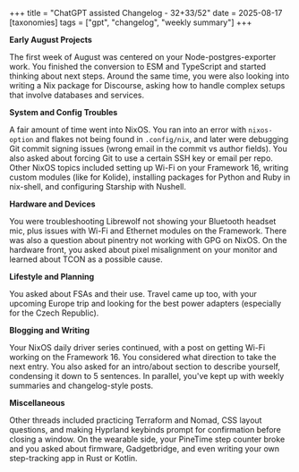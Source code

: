 +++
title = "ChatGPT assisted Changelog - 32+33/52"
date = 2025-08-17
[taxonomies]
tags = ["gpt", "changelog", "weekly summary"]
+++

**Early August Projects**

The first week of August was centered on your Node-postgres-exporter work.
You finished the conversion to ESM and TypeScript and started thinking about
next steps. Around the same time, you were also looking into writing a Nix
package for Discourse, asking how to handle complex setups that involve
databases and services.

**System and Config Troubles**

A fair amount of time went into NixOS. You ran into an error with
`nixos-option` and flakes not being found in `.config/nix`, and later were
debugging Git commit signing issues (wrong email in the commit vs author
fields). You also asked about forcing Git to use a certain SSH key or email
per repo. Other NixOS topics included setting up Wi-Fi on your Framework 16,
writing custom modules (like for Kolide), installing packages for Python and
Ruby in nix-shell, and configuring Starship with Nushell.

**Hardware and Devices**

You were troubleshooting Librewolf not showing your Bluetooth headset mic,
plus issues with Wi-Fi and Ethernet modules on the Framework. There was also
a question about pinentry not working with GPG on NixOS. On the hardware
front, you asked about pixel misalignment on your monitor and learned about
TCON as a possible cause.

**Lifestyle and Planning**

You asked about FSAs and their use. Travel came up too, with your upcoming
Europe trip and looking  for the best power adapters (especially for the Czech
Republic).

**Blogging and Writing**

Your NixOS daily driver series continued, with a post on getting Wi-Fi
working on the Framework 16. You considered what direction to take the next
entry. You also asked for an intro/about section to describe yourself,
condensing it down to 5 sentences. In parallel, you've kept up with weekly
summaries and changelog-style posts.

**Miscellaneous**

Other threads included practicing Terraform and Nomad, CSS layout questions,
and making Hyprland keybinds prompt for confirmation before closing a window.
On the wearable side, your PineTime step counter broke and you asked about
firmware, Gadgetbridge, and even writing your own step-tracking app in Rust
or Kotlin.
